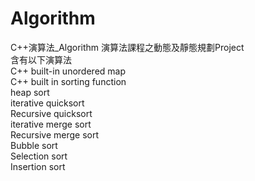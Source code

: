# Algorithm
C++演算法_Algorithm
演算法課程之動態及靜態規劃Project  
含有以下演算法  
C++ built-in unordered map  
C++ built in sorting function  
heap sort    
iterative quicksort   
Recursive quicksort   
iterative merge sort   
Recursive merge sort   
Bubble sort  
Selection sort  
Insertion sort  

